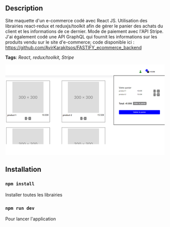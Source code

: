 ## Description

Site maquette d'un e-commerce codé avec React JS. Utilisation des librairies react-redux et reduxjs/toolkit afin de gérer le panier des achats du client et les informations de ce dernier. Mode de paiement avec l'API Stripe.  
J'ai également codé une API GraphQL qui fournit les informations sur les produits vendu sur le site d'e-commerce; code disponible ici : https://github.com/AvirKarakitsos/FASTIFY_ecommerce_backend

**Tags**: *React, redux/toolkit, Stripe*

<p align="center">
  <img src="./public/assets/shop_website_short.png" alt="shop image">
</p>

## Installation

### `npm install`

Installer toutes les librairies

### `npm run dev`

Pour lancer l'application
